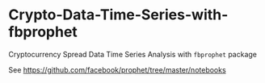 # Crypto-Data-Time-Series-with-fbprophet
Cryptocurrency Spread Data Time Series Analysis with ```fbprophet``` package

See https://github.com/facebook/prophet/tree/master/notebooks

